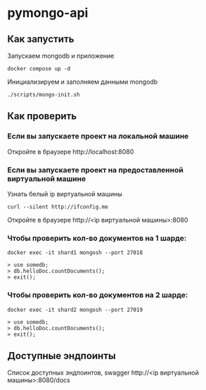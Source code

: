 # pymongo-api

## Как запустить

Запускаем mongodb и приложение

```shell
docker compose up -d
```

Инициализируем и заполняем данными mongodb

```shell
./scripts/mongo-init.sh
```

## Как проверить

### Если вы запускаете проект на локальной машине

Откройте в браузере http://localhost:8080

### Если вы запускаете проект на предоставленной виртуальной машине

Узнать белый ip виртуальной машины

```shell
curl --silent http://ifconfig.me
```

Откройте в браузере http://<ip виртуальной машины>:8080

### Чтобы проверить кол-во документов на 1 шарде:

```shell
docker exec -it shard1 mongosh --port 27018

> use somedb;
> db.helloDoc.countDocuments();
> exit(); 
```

### Чтобы проверить кол-во документов на 2 шарде:

```shell
docker exec -it shard2 mongosh --port 27019

> use somedb;
> db.helloDoc.countDocuments();
> exit(); 
```

## Доступные эндпоинты

Список доступных эндпоинтов, swagger http://<ip виртуальной машины>:8080/docs